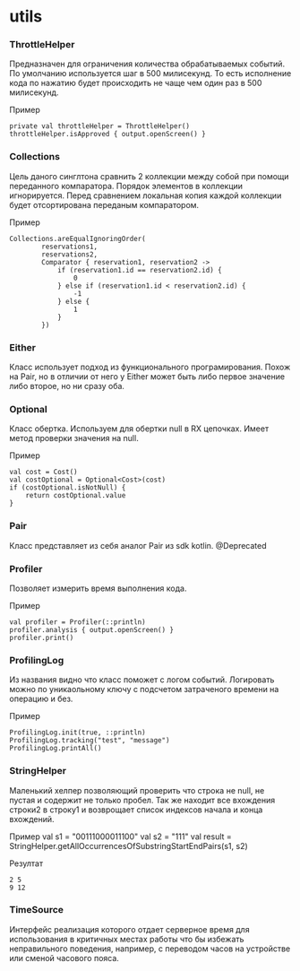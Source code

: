 # utils
    
### ThrottleHelper
Предназначен для ограничения количества обрабатываемых событий. По умолчанию используется шаг в 500 милисекунд. То есть исполнение кода по нажатию будет происходить не чаще чем один раз в 500 милисекунд.
    
Пример

    private val throttleHelper = ThrottleHelper()
    throttleHelper.isApproved { output.openScreen() }

### Collections 
Цель даного синглтона сравнить 2 коллекции между собой при помощи переданного компаратора. Порядок элементов в коллекции игнорируется. Перед сравнением локальная копия каждой коллекции будет отсортирована переданым компаратором. 

Пример

    Collections.areEqualIgnoringOrder(
            reservations1,
            reservations2,
            Comparator { reservation1, reservation2 ->
                if (reservation1.id == reservation2.id) {
                    0
                } else if (reservation1.id < reservation2.id) {
                    -1
                } else {
                    1
                }
            })

### Either 
Класс использует подход из функционального програмирования. Похож на Pair, но в отличии от него у Either может быть либо первое значение либо второе, но ни сразу оба.

### Optional 
Класс обертка. Используем для обертки null в RX цепочках. Имеет метод проверки значения на null.
        
Пример  
  
    val cost = Cost()
    val costOptional = Optional<Cost>(cost)
    if (costOptional.isNotNull) {
        return costOptional.value
    }

### Pair
Класс представляет из себя аналог Pair из sdk kotlin. @Deprecated
    
### Profiler 
Позволяет измерить время выполнения кода.
 
Пример  

    val profiler = Profiler(::println)
    profiler.analysis { output.openScreen() }
    profiler.print()

### ProfilingLog 
Из названия видно что класс поможет с логом событий. Логировать можно по уникаольному ключу с подсчетом затраченого времени на операцию и без. 

Пример

    ProfilingLog.init(true, ::println)
    ProfilingLog.tracking("test", "message")
    ProfilingLog.printAll()

### StringHelper 
Маленький хелпер позволяющий проверить что строка не null, не пустая и содержит не только пробел. Так же находит все вхождения строки2 в строку1 и возврощает список индексов начала и конца вхождений. 

Пример
    val s1 = "00111000011100"
    val s2 = "111"
    val result = StringHelper.getAllOccurrencesOfSubstringStartEndPairs(s1, s2)

Резултат

    2 5
    9 12

### TimeSource 
Интерфейс реализация которого отдает серверное время для использования в критичных местах работы что бы избежать неправильного поведения, например, с переводом часов на устройстве или сменой часового пояса.
